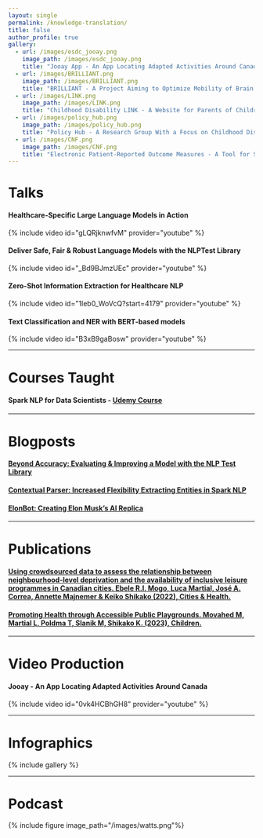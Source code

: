 ```yaml
---
layout: single
permalink: /knowledge-translation/
title: false
author_profile: true
gallery:
  - url: /images/esdc_jooay.png
    image_path: /images/esdc_jooay.png
    title: "Jooay App - An App Locating Adapted Activities Around Canada"
  - url: /images/BRILLIANT.png
    image_path: /images/BRILLIANT.png
    title: "BRILLIANT - A Project Aiming to Optimize Mobility of Brain Injury Patients"
  - url: /images/LINK.png
    image_path: /images/LINK.png
    title: "Childhood Disability LINK - A Website for Parents of Children With Disabilities"
  - url: /images/policy_hub.png
    image_path: /images/policy_hub.png
    title: "Policy Hub - A Research Group With a Focus on Childhood Disability Policy"
  - url: /images/CNF.png
    image_path: /images/CNF.png
    title: "Electronic Patient-Reported Outcome Measures - A Tool for Spinal Cord Injury Patients"
---
```


# Talks

#### Healthcare-Specific Large Language Models in Action<br/>
{% include video id="gLQRjknwfvM" provider="youtube" %}

#### Deliver Safe, Fair & Robust Language Models with the NLPTest Library<br/>
{% include video id="_Bd9BJmzUEc" provider="youtube" %}

#### Zero-Shot Information Extraction for Healthcare NLP<br/>
{% include video id="1Ieb0_WoVcQ?start=4179" provider="youtube" %}

#### Text Classification and NER with BERT-based models<br/>
{% include video id="B3xB9gaBosw" provider="youtube" %}

------

# Courses Taught

#### Spark NLP for Data Scientists - [Udemy Course](https://www.udemy.com/course/spark-nlp-for-data-scientists/)<br/>

------

# Blogposts

#### [Beyond Accuracy: Evaluating & Improving a Model with the NLP Test Library](https://www.kdnuggets.com/2023/04/john-snow-beyond-accuracy-nlp-test-library.html)

#### [Contextual Parser: Increased Flexibility Extracting Entities in Spark NLP](https://medium.com/spark-nlp/contextual-parser-increased-flexibility-extracting-entities-in-spark-nlp-123ed58672f0)

#### [ElonBot: Creating Elon Musk’s AI Replica](https://medium.com/@lucamrtl/elonbot-creating-elon-musks-ai-replica-a9c01cd7d55d)

---

# Publications

#### [Using crowdsourced data to assess the relationship between neighbourhood-level deprivation and the availability of inclusive leisure programmes in Canadian cities. Ebele R.I. Mogo, Luca Martial, José A. Correa, Annette Majnemer \& Keiko Shikako (2022), Cities \& Health.](https://www.tandfonline.com/doi/full/10.1080/23748834.2022.2027710)

#### [Promoting Health through Accessible Public Playgrounds. Movahed M, Martial L, Poldma T, Slanik M, Shikako K. (2023), Children.](https://www.mdpi.com/2227-9067/10/8/1308)

---

# Video Production

#### Jooay - An App Locating Adapted Activities Around Canada<br/>
{% include video id="0vk4HCBhGH8" provider="youtube" %}

------

# Infographics

{% include gallery %}

------

# Podcast

{% include figure image_path="/images/watts.png"%}
